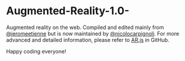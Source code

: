 # Augmented-Reality-1.0-
Augmented reality on the web. Compiled and edited mainly from [@jeromeetienne](https://github.com/jeromeetienne) but is now maintained by [@nicolocarpignoli](https://github.com/nicolocarpignoli). 
For more advanced and detailed information, please refer to [AR.js](https://github.com/AR-js-org/AR.js) in GitHub.

Happy coding everyone!
